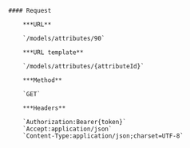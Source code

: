     #### Request

        ***URL**

        `/models/attributes/90`

        ***URL template**

        `/models/attributes/{attributeId}`

        ***Method**

        `GET`

        ***Headers**

        `Authorization:Bearer{token}`
        `Accept:application/json`
        `Content-Type:application/json;charset=UTF-8`
